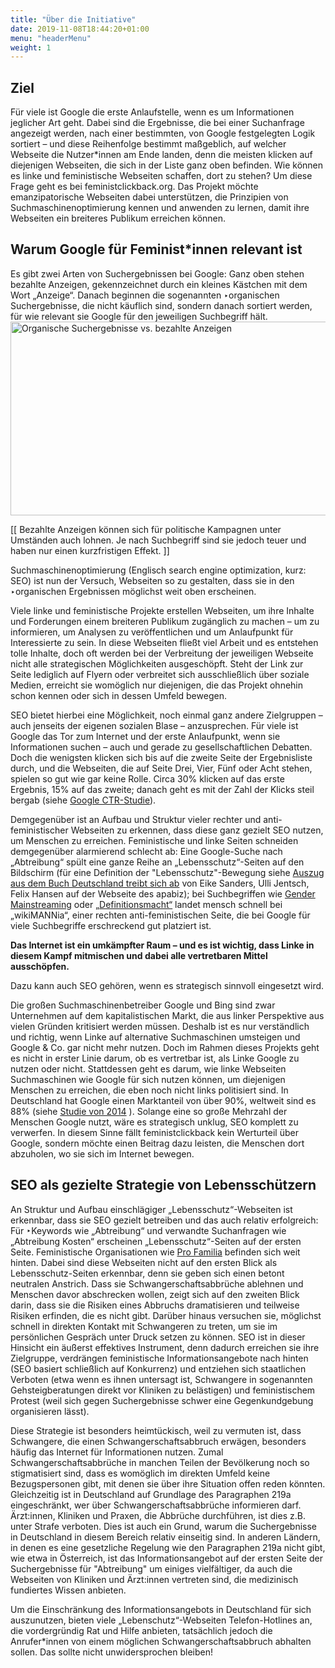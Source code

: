 ```yaml
---
title: "Über die Initiative"
date: 2019-11-08T18:44:20+01:00
menu: "headerMenu"
weight: 1
---
```

## Ziel

Für viele ist Google die erste Anlaufstelle, wenn es um Informationen jeglicher Art geht. Dabei sind die Ergebnisse, die bei einer Suchanfrage angezeigt werden, nach einer bestimmten, von Google festgelegten Logik sortiert – und diese Reihenfolge bestimmt maßgeblich, auf welcher Webseite die Nutzer*innen am Ende landen, denn die meisten klicken auf diejenigen Webseiten, die sich in der Liste ganz oben befinden. Wie können es linke und feministische Webseiten schaffen, dort zu stehen? Um diese Frage geht es bei feministclickback.org. Das Projekt möchte emanzipatorische Webseiten dabei unterstützen, die Prinzipien von Suchmaschinenoptimierung kennen und anwenden zu lernen, damit ihre Webseiten ein breiteres Publikum erreichen können.
## Warum Google für Feminist*innen relevant ist
Es gibt zwei Arten von Suchergebnissen bei Google: Ganz oben stehen bezahlte Anzeigen, gekennzeichnet durch ein kleines Kästchen mit dem Wort „Anzeige“. Danach beginnen die sogenannten ‣organischen Suchergebnisse, die nicht käuflich sind, sondern danach sortiert werden, für wie relevant sie Google für den jeweiligen Suchbegriff hält.
<img src="/assets/images/paidad-organic.jpg" width="700" height="310" alt="Organische Suchergebnisse vs. bezahlte Anzeigen" />

<p class="fussnote"><span>[</span><span>[</span>&nbsp;Bezahlte Anzeigen können sich für politische Kampagnen unter Umständen auch lohnen. Je nach Suchbegriff sind sie jedoch teuer und haben nur einen kurzfristigen Effekt.&nbsp;<span>]</span><span>]</span></p>

Suchmaschinenoptimierung (Englisch search engine optimization, kurz: SEO) ist nun der Versuch, Webseiten so zu gestalten, dass sie in den ‣organischen Ergebnissen möglichst weit oben erscheinen.

Viele linke und feministische Projekte erstellen Webseiten, um ihre Inhalte und Forderungen einem breiteren Publikum zugänglich zu machen – um zu informieren, um Analysen zu veröffentlichen und um Anlaufpunkt für Interessierte zu sein. In diese Webseiten fließt viel Arbeit und es entstehen tolle Inhalte, doch oft werden bei der Verbreitung der jeweiligen Webseite nicht alle strategischen Möglichkeiten ausgeschöpft. Steht der Link zur Seite lediglich auf Flyern oder verbreitet sich ausschließlich über soziale Medien, erreicht sie womöglich nur diejenigen, die das Projekt ohnehin schon kennen oder sich in dessen Umfeld bewegen.

SEO bietet hierbei eine Möglichkeit, noch einmal ganz andere Zielgruppen – auch jenseits der eigenen sozialen Blase – anzusprechen. Für viele ist Google das Tor zum Internet und der erste Anlaufpunkt, wenn sie Informationen suchen – auch und gerade zu gesellschaftlichen Debatten. Doch die wenigsten klicken sich bis auf die zweite Seite der Ergebnisliste durch, und die Webseiten, die auf Seite Drei, Vier, Fünf oder Acht stehen, spielen so gut wie gar keine Rolle. Circa 30% klicken auf das erste Ergebnis, 15% auf das zweite; danach geht es mit der Zahl der Klicks steil bergab (siehe [Google CTR-Studie](https://www.advancedwebranking.com/cloud/ctrstudy/)).

Demgegenüber ist an Aufbau und Struktur vieler rechter und anti-feministischer Webseiten zu erkennen, dass diese ganz gezielt SEO nutzen, um Menschen zu erreichen. Feministische und linke Seiten schneiden demgegenüber alarmierend schlecht ab: Eine Google-Suche nach „Abtreibung“ spült eine ganze Reihe an „Lebensschutz“-Seiten auf den Bildschirm (für eine Definition der "Lebensschutz"-Bewegung siehe [Auszug aus dem Buch Deutschland treibt sich ab](https://www.apabiz.de/2014/deutschland-treibt-sich-ab/) von Eike Sanders, Ulli Jentsch, Felix Hansen auf der Webseite des apabiz); bei Suchbegriffen wie [Gender Mainstreaming](https://de.wikipedia.org/wiki/Gender-Mainstreaming) oder [„Definitionsmacht“](http://defma.blogsport.de/f-a-q/#faq10) landet mensch schnell bei „wikiMANNia“, einer rechten anti-feministischen Seite, die bei Google für viele Suchbegriffe erschreckend gut platziert ist.

**Das Internet ist ein umkämpfter Raum – und es ist wichtig, dass Linke in diesem Kampf mitmischen und dabei alle vertretbaren Mittel ausschöpfen.**


Dazu kann auch SEO gehören, wenn es strategisch sinnvoll eingesetzt wird.

Die großen Suchmaschinenbetreiber Google und Bing sind zwar Unternehmen auf dem kapitalistischen Markt, die aus linker Perspektive aus vielen Gründen kritisiert werden müssen. Deshalb ist es nur verständlich und richtig, wenn Linke auf alternative Suchmaschinen umsteigen und Google &amp; Co. gar nicht mehr nutzen. Doch im Rahmen dieses Projekts geht es nicht in erster Linie darum, ob es vertretbar ist, als Linke Google zu nutzen oder nicht. Stattdessen geht es darum, wie linke Webseiten Suchmaschinen wie Google für sich nutzen können, um diejenigen Menschen zu erreichen, die eben noch nicht links politisiert sind.
In Deutschland hat Google einen Marktanteil von über 90%, weltweit sind es 88% (siehe [Studie von 2014](https://www.luna-park.de/blog/9907-suchmaschinen-marktanteile-weltweit-2014/) ). Solange eine so große Mehrzahl der Menschen Google nutzt, wäre es strategisch unklug, SEO komplett zu verwerfen. In diesem Sinne fällt feministclickback kein Werturteil über Google, sondern möchte einen Beitrag dazu leisten, die Menschen dort abzuholen, wo sie sich im Internet bewegen.

## SEO als gezielte Strategie von Lebensschützern
An Struktur und Aufbau einschlägiger „Lebensschutz“-Webseiten ist erkennbar, dass sie SEO gezielt betreiben und das auch relativ erfolgreich: Für ‣Keywords wie „Abtreibung“ und verwandte Suchanfragen wie „Abtreibung Kosten“ erscheinen „Lebensschutz“-Seiten auf der ersten Seite. Feministische Organisationen wie [Pro Familia](https://www.profamilia.de/) befinden sich weit hinten.
Dabei sind diese Webseiten nicht auf den ersten Blick als Lebensschutz-Seiten erkennbar, denn sie geben sich einen betont neutralen Anstrich. Dass sie Schwangerschaftsabbrüche ablehnen und Menschen davor abschrecken wollen, zeigt sich auf den zweiten Blick darin, dass sie die Risiken eines Abbruchs dramatisieren und teilweise Risiken erfinden, die es nicht gibt. Darüber hinaus versuchen sie, möglichst schnell in direkten Kontakt mit Schwangeren zu treten, um sie im persönlichen Gespräch unter Druck setzen zu können. SEO ist in dieser Hinsicht ein äußerst effektives Instrument, denn dadurch erreichen sie ihre Zielgruppe, verdrängen feministische Informationsangebote nach hinten (SEO basiert schließlich auf Konkurrenz) und entziehen sich staatlichen Verboten (etwa wenn es ihnen untersagt ist, Schwangere in sogenannten Gehsteigberatungen direkt vor Kliniken zu belästigen) und feministischem Protest (weil sich gegen Suchergebnisse schwer eine Gegenkundgebung organisieren lässt).

Diese Strategie ist besonders heimtückisch, weil zu vermuten ist, dass Schwangere, die einen Schwangerschaftsabbruch erwägen, besonders häufig das Internet für Informationen nutzen. Zumal Schwangerschaftsabbrüche in manchen Teilen der Bevölkerung noch so stigmatisiert sind, dass es womöglich im direkten Umfeld keine Bezugspersonen gibt, mit denen sie über ihre Situation offen reden könnten. Gleichzeitig ist in Deutschland auf Grundlage des Paragraphen 219a eingeschränkt, wer über Schwangerschaftsabbrüche informieren darf. Ärzt:innen, Kliniken und Praxen, die Abbrüche durchführen, ist dies z.B. unter Strafe verboten. Dies ist auch ein Grund, warum die Suchergebnisse in Deutschland in diesem Bereich relativ einseitig sind. In anderen Ländern, in denen es eine gesetzliche Regelung wie den Paragraphen 219a nicht gibt, wie etwa in Österreich, ist das Informationsangebot auf der ersten Seite der Suchergebnisse für "Abtreibung" um einiges vielfältiger, da auch die Webseiten von Kliniken und Ärzt:innen vertreten sind, die medizinisch fundiertes Wissen anbieten.

Um die Einschränkung des Informationsangebots in Deutschland für sich auszunutzen, bieten viele „Lebenschutz“-Webseiten Telefon-Hotlines an, die vordergründig Rat und Hilfe anbieten, tatsächlich jedoch die Anrufer*innen von einem möglichen Schwangerschaftsabbruch abhalten sollen. Das sollte nicht unwidersprochen bleiben!
